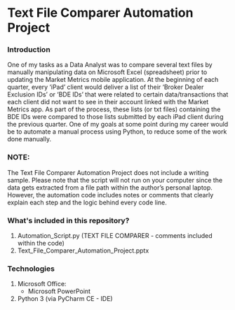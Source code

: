 # Text File Comparer Automation Project

### Introduction

One of my tasks as a Data Analyst was to compare several text files by manually manipulating data on Microsoft Excel (spreadsheet) prior to updating the Market Metrics mobile application. At the beginning of each quarter, every ‘iPad’ client would deliver a list of their ‘Broker Dealer Exclusion IDs’ or ‘BDE IDs’ that were related to certain data/transactions that each client did not want to see in their account linked with the Market Metrics app. As part of the process, these lists (or txt files) containing the BDE IDs were compared to those lists submitted by each iPad client during the previous quarter.
One of my goals at some point during my career would be to automate a manual process using Python, to reduce some of the work done manually.

### NOTE:
The Text File Comparer Automation Project does not include a writing sample. Please note that the script will not run on your computer since the data gets extracted from a file path within the author’s personal laptop. However, the automation code includes notes or comments that clearly explain each step and the logic behind every code line.


### What's included in this repository?

1. Automation_Script.py (TEXT FILE COMPARER - comments included within the code)
2. Text_File_Comparer_Automation_Project.pptx

### Technologies

1. Microsoft Office:
	* Microsoft PowerPoint
2. Python 3 (via PyCharm CE - IDE)
